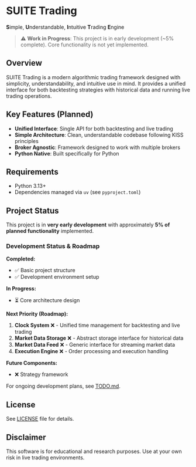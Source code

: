 # SUITE Trading

**S**imple, **U**nderstandable, **I**ntuitive **T**rading **E**ngine

> ⚠️ **Work in Progress**: This project is in early development (~5% complete). Core functionality is not yet implemented.

## Overview

SUITE Trading is a modern algorithmic trading framework designed with simplicity, understandability, and intuitive use in mind.
It provides a unified interface for both backtesting strategies with historical data and running live trading operations.

## Key Features (Planned)

- **Unified Interface**: Single API for both backtesting and live trading
- **Simple Architecture**: Clean, understandable codebase following KISS principles
- **Broker Agnostic**: Framework designed to work with multiple brokers
- **Python Native**: Built specifically for Python

## Requirements

- Python 3.13+
- Dependencies managed via `uv` (see `pyproject.toml`)

## Project Status

This project is in **very early development** with approximately **5% of planned functionality** implemented.

### Development Status & Roadmap

**Completed:**
- ✅ Basic project structure
- ✅ Development environment setup

**In Progress:**
- ⏳ Core architecture design

**Next Priority (Roadmap):**
1. **Clock System** ❌ - Unified time management for backtesting and live trading
2. **Market Data Storage** ❌ - Abstract storage interface for historical data
3. **Market Data Feed** ❌ - Generic interface for streaming market data
4. **Execution Engine** ❌ - Order processing and execution handling

**Future Components:**
- ❌ Strategy framework

For ongoing development plans, see [TODO.md](TODO.md).

## License

See [LICENSE](LICENSE) file for details.

## Disclaimer

This software is for educational and research purposes. Use at your own risk in live trading environments.
